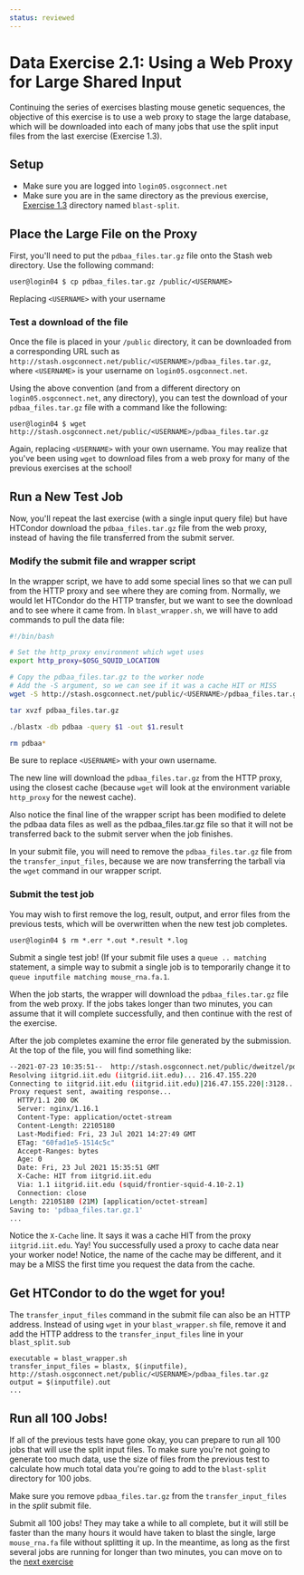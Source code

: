 ```yaml
---
status: reviewed
---
```


Data Exercise 2.1: Using a Web Proxy for Large Shared Input
===============================================================


Continuing the series of exercises blasting mouse genetic sequences, the objective of this exercise is to use a web
proxy to stage the large database, which will be downloaded into each of many jobs that use the split input files from
the last exercise (Exercise 1.3).

Setup
-----

-   Make sure you are logged into `login05.osgconnect.net`
-   Make sure you are in the same directory as the previous exercise,
    [Exercise 1.3](part1-ex3-blast-split.md) directory named `blast-split`.

Place the Large File on the Proxy
---------------------------------

First, you'll need to put the `pdbaa_files.tar.gz` file onto the Stash web directory. Use the following command:

``` console
user@login04 $ cp pdbaa_files.tar.gz /public/<USERNAME>
```

Replacing `<USERNAME>` with your username

### Test a download of the file

Once the file is placed in your `/public` directory, it can be downloaded from a corresponding URL such as
`http://stash.osgconnect.net/public/<USERNAME>/pdbaa_files.tar.gz`, where `<USERNAME>` is your username on
`login05.osgconnect.net`.

Using the above convention (and from a different directory on `login05.osgconnect.net`, any directory), you can test
the download of your `pdbaa_files.tar.gz` file with a command like the following:

``` console
user@login04 $ wget http://stash.osgconnect.net/public/<USERNAME>/pdbaa_files.tar.gz
```

Again, replacing `<USERNAME>` with your own username.
You may realize that you've been using `wget` to download files from a web proxy for many of the previous exercises at
the school!

Run a New Test Job
------------------

Now, you'll repeat the last exercise (with a single input query file) but have HTCondor download the
`pdbaa_files.tar.gz` file from the web proxy, instead of having the file transferred from the submit server.

### Modify the submit file and wrapper script

In the wrapper script, we have to add some special lines so that we can pull from the HTTP proxy and see where they are coming from.
Normally, we would let HTCondor do the HTTP transfer, but we want to see the download and to see where it came from.
In `blast_wrapper.sh`, we will have to add commands to pull the data file:

```bash hl_lines="4 8 14"
#!/bin/bash

# Set the http_proxy environment which wget uses
export http_proxy=$OSG_SQUID_LOCATION

# Copy the pdbaa_files.tar.gz to the worker node
# Add the -S argument, so we can see if it was a cache HIT or MISS
wget -S http://stash.osgconnect.net/public/<USERNAME>/pdbaa_files.tar.gz

tar xvzf pdbaa_files.tar.gz

./blastx -db pdbaa -query $1 -out $1.result

rm pdbaa*
```

Be sure to replace `<USERNAME>` with your own username.

The new line will download the `pdbaa_files.tar.gz` from the HTTP proxy, using the closest cache (because `wget` will
look at the environment variable `http_proxy` for the newest cache).

Also notice the final line of the wrapper script has been modified to delete the pdbaa data files as well as the pdbaa_files.tar.gz file so that it will not be transferred back to the submit server when the job finishes.

In your submit file, you will need to remove the `pdbaa_files.tar.gz` file from the `transfer_input_files`, because we
are now transferring the tarball via the `wget` command in our wrapper script. 

### Submit the test job

You may wish to first remove the log, result, output, and error files from the previous tests, which will be overwritten
when the new test job completes.

``` console
user@login04 $ rm *.err *.out *.result *.log
```

Submit a single test job!  (If your submit file uses a `queue .. matching` statement, a simple way to submit a single job is to temporarily change it to `queue inputfile matching mouse_rna.fa.1`.

When the job starts, the wrapper will download the `pdbaa_files.tar.gz` file from the web proxy.
If the jobs takes longer than two minutes, you can assume that it will complete successfully, and then continue with the
rest of the exercise.

After the job completes examine the error file generated by the submission.
At the top of the file, you will find something like:

```bash
--2021-07-23 10:35:51--  http://stash.osgconnect.net/public/dweitzel/pdbaa_files.tar.gz
Resolving iitgrid.iit.edu (iitgrid.iit.edu)... 216.47.155.220
Connecting to iitgrid.iit.edu (iitgrid.iit.edu)|216.47.155.220|:3128... connected.
Proxy request sent, awaiting response... 
  HTTP/1.1 200 OK
  Server: nginx/1.16.1
  Content-Type: application/octet-stream
  Content-Length: 22105180
  Last-Modified: Fri, 23 Jul 2021 14:27:49 GMT
  ETag: "60fad1e5-1514c5c"
  Accept-Ranges: bytes
  Age: 0
  Date: Fri, 23 Jul 2021 15:35:51 GMT
  X-Cache: HIT from iitgrid.iit.edu
  Via: 1.1 iitgrid.iit.edu (squid/frontier-squid-4.10-2.1)
  Connection: close
Length: 22105180 (21M) [application/octet-stream]
Saving to: 'pdbaa_files.tar.gz.1'
...
```

Notice the `X-Cache` line. It says it was a cache HIT from the proxy `iitgrid.iit.edu`.
Yay! You successfully used a proxy to cache data near your worker node! Notice, the name of the cache may be different, and 
it may be a MISS the first time you request the data from the cache.

Get HTCondor to do the wget for you!
------------------------------------

The `transfer_input_files` command in the submit file can also be an HTTP address.  Instead of using `wget`
in your `blast_wrapper.sh` file, remove it and add the HTTP address to the `transfer_input_files` line in your `blast_split.sub`

```
executable = blast_wrapper.sh
transfer_input_files = blastx, $(inputfile), http://stash.osgconnect.net/public/<USERNAME>/pdbaa_files.tar.gz
output = $(inputfile).out
...
```

Run all 100 Jobs!
-----------------

If all of the previous tests have gone okay, you can prepare to run all 100 jobs that will use the split input files.
To make sure you're not going to generate too much data, use the size of files from the previous test to calculate how
much total data you're going to add to the `blast-split` directory for 100 jobs.

Make sure you remove `pdbaa_files.tar.gz` from the `transfer_input_files` in the _split_ submit file.

Submit all 100 jobs!
They may take a while to all complete, but it will still be faster than the many hours it would have taken to blast the
single, large `mouse_rna.fa` file without splitting it up.
In the meantime, as long as the first several jobs are running for longer than two minutes, you can move on to the [next
exercise](../part2-ex2-stash-shared)

